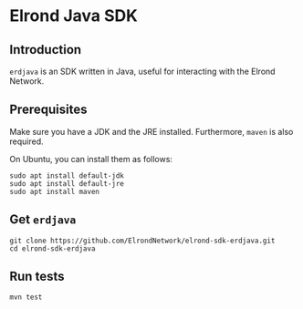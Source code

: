 # Elrond Java SDK

## Introduction

`erdjava` is an SDK written in Java, useful for interacting with the Elrond Network.

## Prerequisites

Make sure you have a JDK and the JRE installed. Furthermore, `maven` is also required.

On Ubuntu, you can install them as follows:

```
sudo apt install default-jdk
sudo apt install default-jre
sudo apt install maven
```

## Get `erdjava`

```
git clone https://github.com/ElrondNetwork/elrond-sdk-erdjava.git
cd elrond-sdk-erdjava
```

## Run tests
```
mvn test
```
